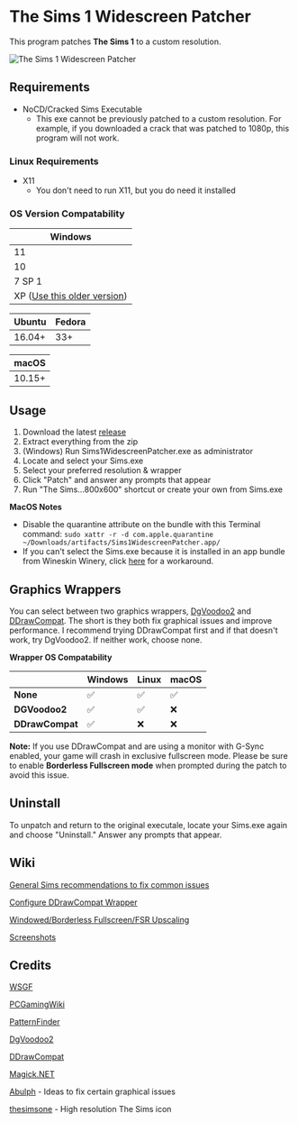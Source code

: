 # The Sims 1 Widescreen Patcher

This program patches **The Sims 1** to a custom resolution.

![The Sims 1 Widescreen Patcher](https://i.imgur.com/b8BU9lG.png)

## Requirements

* NoCD/Cracked Sims Executable
  * This exe cannot be previously patched to a custom resolution. For example, if you downloaded a crack that was patched to 1080p, this program will not work.
 
### Linux Requirements

* X11
  * You don't need to run X11, but you do need it installed

### OS Version Compatability

| Windows |
|---------|
|    11   |
|    10   |
|  7 SP 1 |
| XP ([Use this older version](https://github.com/FaithBeam/Sims-1-Complete-Collection-Widescreen-Patcher/releases/tag/1.24.0-legacy))      |

| Ubuntu | Fedora |
|--------|--------|
| 16.04+ | 33+    |

| macOS  |
|--------|
| 10.15+ |

## Usage

1. Download the latest [release](https://github.com/FaithBeam/Sims-1-Complete-Collection-Widescreen-Patcher/releases)
2. Extract everything from the zip
3. (Windows) Run Sims1WidescreenPatcher.exe as administrator
4. Locate and select your Sims.exe
5. Select your preferred resolution & wrapper
6. Click "Patch" and answer any prompts that appear
7. Run "The Sims...800x600" shortcut or create your own from Sims.exe

**MacOS Notes**

* Disable the quarantine attribute on the bundle with this Terminal command: ```sudo xattr -r -d com.apple.quarantine ~/Downloads/artifacts/Sims1WidescreenPatcher.app/```
* If you can't select the Sims.exe because it is installed in an app bundle from Wineskin Winery, click [here](https://github.com/FaithBeam/Sims-1-Complete-Collection-Widescreen-Patcher/wiki/MacOS---How-to-Enter-an-App-Bundle-to-Select-Sims-Exe) for a workaround.

## Graphics Wrappers

You can select between two graphics wrappers, [DgVoodoo2](http://dege.freeweb.hu/dgVoodoo2/dgVoodoo2/) and [DDrawCompat](https://github.com/narzoul/DDrawCompat). The short is they both fix graphical issues and improve performance. I recommend trying DDrawCompat first and if that doesn't work, try DgVoodoo2. If neither work, choose none.

**Wrapper OS Compatability**

|                 | Windows | Linux | macOS |
|-----------------|---------|-------|-------|
| **None**        | ✅       | ✅     | ✅     |
| **DGVoodoo2**   | ✅       | ✅     | ❌     |
| **DDrawCompat** | ✅       | ❌     | ❌     |

**Note:**
If you use DDrawCompat and are using a monitor with G-Sync enabled, your game will crash in exclusive fullscreen mode. Please be sure to enable __Borderless Fullscreen mode__ when prompted during the patch to avoid this issue.

## Uninstall

To unpatch and return to the original executale, locate your Sims.exe again and choose "Uninstall." Answer any prompts that appear.

## Wiki

[General Sims recommendations to fix common issues](https://github.com/FaithBeam/Sims-1-Complete-Collection-Widescreen-Patcher/wiki/General-Sims-Recommendations)

[Configure DDrawCompat Wrapper](https://github.com/narzoul/DDrawCompat/wiki/Configuration)

[Windowed/Borderless Fullscreen/FSR Upscaling](https://github.com/FaithBeam/Sims-1-Complete-Collection-Widescreen-Patcher/wiki/Windowed,-Borderless-Fullscreen,-FSR-Upscaling)

[Screenshots](https://github.com/FaithBeam/Sims-1-Complete-Collection-Widescreen-Patcher/wiki/Screenshots)

## Credits

[WSGF](http://www.wsgf.org/dr/sims)

[PCGamingWiki](https://www.pcgamingwiki.com/wiki/The_Sims)

[PatternFinder](https://github.com/mrexodia/PatternFinder)

[DgVoodoo2](http://dege.freeweb.hu/dgVoodoo2/dgVoodoo2/)

[DDrawCompat](https://github.com/narzoul/DDrawCompat)

[Magick.NET](https://github.com/dlemstra/Magick.NET)

[Abulph](https://www.reddit.com/r/thesims/comments/6snibn/the_sims_1_widescreen_fix_1080p/) - Ideas to fix certain graphical issues

[thesimsone](https://www.deviantart.com/thesimsone) - High resolution The Sims icon
